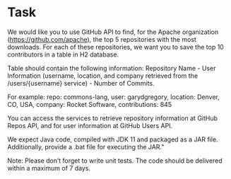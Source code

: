 # Task
We would like you to use GitHub API to find, for the Apache organization (https://github.com/apache), the top 5 repositories with the most downloads.
For each of these repositories, we want you to save the top 10 contributors in a table in H2 database.

Table should contain the following information:
Repository Name - User Information (username, location, and company retrieved from the /users/{username} service) - Number of Commits.

For example:
repo: commons-lang, user: garydgregory, location: Denver, CO, USA, company: Rocket Software, contributions: 845

You can access the services to retrieve repository information at GitHub Repos API, and for user information at GitHub Users API.

We expect Java code, compiled with JDK 11 and packaged as a JAR file.
Additionally, provide a .bat file for executing the JAR."

Note: Please don’t forget to write unit tests. The code should be delivered within a maximum of 7 days.